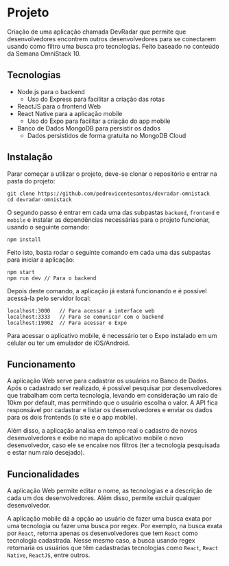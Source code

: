 # Projeto

Criação de uma aplicação chamada DevRadar que permite que desenvolvedores encontrem outros desenvolvedores para se conectarem usando como filtro uma busca pro tecnologias. 
Feito baseado no conteúdo da Semana OmniStack 10.

## Tecnologias

- Node.js para o backend
  * Uso do Express para facilitar a criação das rotas
- ReactJS para o frontend Web 
- React Native para a aplicação mobile
  * Uso do Expo para facilitar a criação do app mobile
- Banco de Dados MongoDB para persistir os dados
  * Dados persistidos de forma gratuita no MongoDB Cloud

## Instalação

Parar começar a utilizar o projeto, deve-se clonar o repositório e entrar na pasta do projeto:

```
git clone https://github.com/pedrovicentesantos/devradar-omnistack
cd devradar-omnistack
```

O segundo passo é entrar em cada uma das subpastas `backend`, `frontend` e `mobile` e instalar as dependências necessárias para o projeto funcionar, usando o seguinte comando:

```
npm install
```

Feito isto, basta rodar o seguinte comando em cada uma das subpastas para iniciar a aplicação:

```
npm start
npm run dev // Para o backend
```

Depois deste comando, a aplicação já estará funcionando e é possível acessá-la pelo servidor local:

```
localhost:3000   // Para acessar a interface web
localhost:3333   // Para se comunicar com o backend
localhost:19002  // Para acessar o Expo
```

Para acessar o aplicativo mobile, é necessário ter o Expo instalado em um celular ou ter um emulador de iOS/Android. 

## Funcionamento

A aplicação Web serve para cadastrar os usuários no Banco de Dados. Após o cadastrado ser realizado, é possível pesquisar por desenvolvedores que trabalham com certa tecnologia, levando em consideração um raio de 10km por default, mas permitindo que o usuário escolha o valor. A API fica responsável por cadastrar e listar os desenvolvedores e enviar os dados para os dois frontends (o site e o app mobile).

Além disso, a aplicação analisa em tempo real o cadastro de novos desenvolvedores e exibe no mapa do aplicativo mobile o novo desenvolvedor, caso ele se encaixe nos filtros (ter a tecnologia pesquisada e estar num raio desejado).

## Funcionalidades

A aplicação Web permite editar o nome, as tecnologias e a descrição de cada um dos desenvolvedores. Além disso, permite excluir qualquer desenvolvedor.

A aplicação mobile dá a opção ao usuário de fazer uma busca exata por uma tecnologia ou fazer uma busca por regex. Por exemplo, na busca exata por `React`, retorna apenas os desenvolvedores que tem `React` como tecnologia cadastrada. Nesse mesmo caso, a busca usando regex retornaria os usuários que têm cadastradas tecnologias como `React`, `React Native`, `ReactJS`, entre outros.